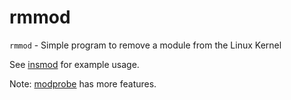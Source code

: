 # rmmod

`rmmod` - Simple program to remove a module from the Linux Kernel

See [insmod](insmod.md) for example usage.

Note: [modprobe](modprobe.md) has more features.
